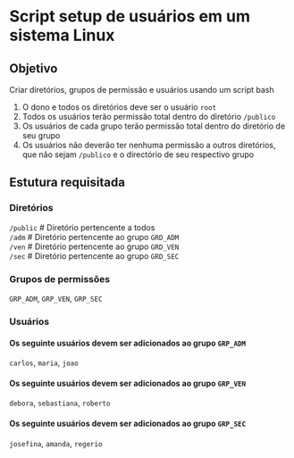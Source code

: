 # Script setup de usuários em um sistema Linux

## Objetivo

Criar diretórios, grupos de permissão e usuários usando um script bash   

1. O dono e todos os diretórios deve ser o usuário `root`   
2. Todos os usuários terão permissão total dentro do diretório `/publico`   
3. Os usuários de cada grupo terão permissão total dentro do diretório de seu grupo   
4. Os usuários não deverão ter nenhuma permissão a outros diretórios, que não sejam `/publico` e o directório de seu respectivo grupo   

## Estutura requisitada

### Diretórios
`/public` # Diretório pertencente a todos   
`/adm` # Diretório pertencente ao grupo `GRD_ADM`   
`/ven` # Diretório pertencente ao grupo `GRD_VEN`   
`/sec` # Diretório pertencente ao grupo `GRD_SEC`   

### Grupos de permissões
`GRP_ADM`, `GRP_VEN`, `GRP_SEC`

### Usuários
#### Os seguinte usuários devem ser adicionados ao grupo `GRP_ADM`
`carlos`, `maria`, `joao`

#### Os seguinte usuários devem ser adicionados ao grupo `GRP_VEN`
`debora`, `sebastiana`, `roberto`

#### Os seguinte usuários devem ser adicionados ao grupo `GRP_SEC`
`josefina`, `amanda`, `regerio`   
